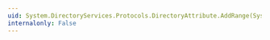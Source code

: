 ```yaml
---
uid: System.DirectoryServices.Protocols.DirectoryAttribute.AddRange(System.Object[])
internalonly: False
---
```

